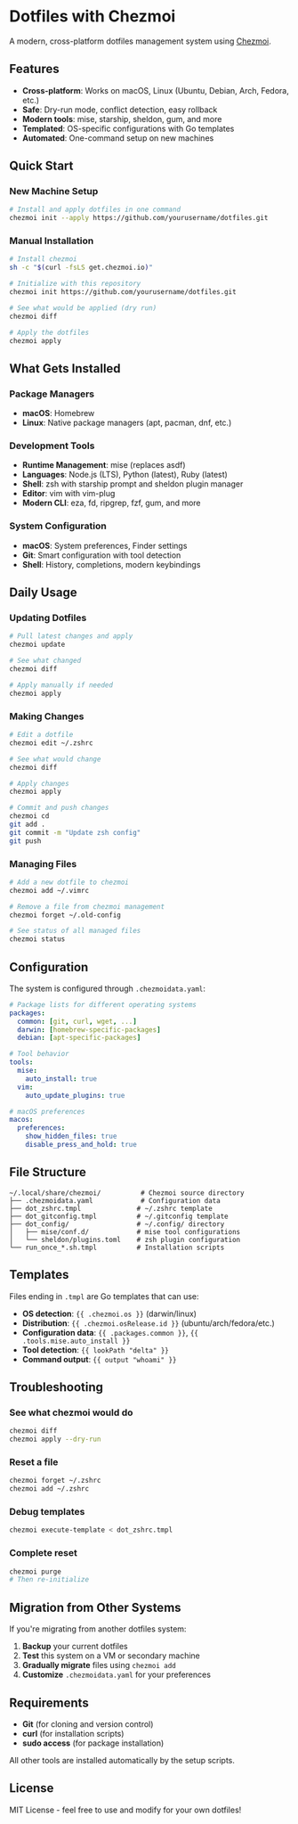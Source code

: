 # Dotfiles with Chezmoi

A modern, cross-platform dotfiles management system using [Chezmoi](https://www.chezmoi.io/).

## Features

- **Cross-platform**: Works on macOS, Linux (Ubuntu, Debian, Arch, Fedora, etc.)
- **Safe**: Dry-run mode, conflict detection, easy rollback
- **Modern tools**: mise, starship, sheldon, gum, and more
- **Templated**: OS-specific configurations with Go templates
- **Automated**: One-command setup on new machines

## Quick Start

### New Machine Setup
```bash
# Install and apply dotfiles in one command
chezmoi init --apply https://github.com/yourusername/dotfiles.git
```

### Manual Installation
```bash
# Install chezmoi
sh -c "$(curl -fsLS get.chezmoi.io)"

# Initialize with this repository
chezmoi init https://github.com/yourusername/dotfiles.git

# See what would be applied (dry run)
chezmoi diff

# Apply the dotfiles
chezmoi apply
```

## What Gets Installed

### Package Managers
- **macOS**: Homebrew
- **Linux**: Native package managers (apt, pacman, dnf, etc.)

### Development Tools
- **Runtime Management**: mise (replaces asdf)
- **Languages**: Node.js (LTS), Python (latest), Ruby (latest)
- **Shell**: zsh with starship prompt and sheldon plugin manager
- **Editor**: vim with vim-plug
- **Modern CLI**: eza, fd, ripgrep, fzf, gum, and more

### System Configuration
- **macOS**: System preferences, Finder settings
- **Git**: Smart configuration with tool detection
- **Shell**: History, completions, modern keybindings

## Daily Usage

### Updating Dotfiles
```bash
# Pull latest changes and apply
chezmoi update

# See what changed
chezmoi diff

# Apply manually if needed
chezmoi apply
```

### Making Changes
```bash
# Edit a dotfile
chezmoi edit ~/.zshrc

# See what would change
chezmoi diff

# Apply changes
chezmoi apply

# Commit and push changes
chezmoi cd
git add .
git commit -m "Update zsh config"
git push
```

### Managing Files
```bash
# Add a new dotfile to chezmoi
chezmoi add ~/.vimrc

# Remove a file from chezmoi management
chezmoi forget ~/.old-config

# See status of all managed files
chezmoi status
```

## Configuration

The system is configured through `.chezmoidata.yaml`:

```yaml
# Package lists for different operating systems
packages:
  common: [git, curl, wget, ...]
  darwin: [homebrew-specific-packages]
  debian: [apt-specific-packages]

# Tool behavior
tools:
  mise:
    auto_install: true
  vim:
    auto_update_plugins: true

# macOS preferences
macos:
  preferences:
    show_hidden_files: true
    disable_press_and_hold: true
```

## File Structure

```
~/.local/share/chezmoi/          # Chezmoi source directory
├── .chezmoidata.yaml            # Configuration data
├── dot_zshrc.tmpl              # ~/.zshrc template
├── dot_gitconfig.tmpl          # ~/.gitconfig template
├── dot_config/                 # ~/.config/ directory
│   ├── mise/conf.d/            # mise tool configurations
│   └── sheldon/plugins.toml    # zsh plugin configuration
└── run_once_*.sh.tmpl          # Installation scripts
```

## Templates

Files ending in `.tmpl` are Go templates that can use:

- **OS detection**: `{{ .chezmoi.os }}` (darwin/linux)
- **Distribution**: `{{ .chezmoi.osRelease.id }}` (ubuntu/arch/fedora/etc.)
- **Configuration data**: `{{ .packages.common }}`, `{{ .tools.mise.auto_install }}`
- **Tool detection**: `{{ lookPath "delta" }}`
- **Command output**: `{{ output "whoami" }}`

## Troubleshooting

### See what chezmoi would do
```bash
chezmoi diff
chezmoi apply --dry-run
```

### Reset a file
```bash
chezmoi forget ~/.zshrc
chezmoi add ~/.zshrc
```

### Debug templates
```bash
chezmoi execute-template < dot_zshrc.tmpl
```

### Complete reset
```bash
chezmoi purge
# Then re-initialize
```

## Migration from Other Systems

If you're migrating from another dotfiles system:

1. **Backup** your current dotfiles
2. **Test** this system on a VM or secondary machine
3. **Gradually migrate** files using `chezmoi add`
4. **Customize** `.chezmoidata.yaml` for your preferences

## Requirements

- **Git** (for cloning and version control)
- **curl** (for installation scripts)
- **sudo access** (for package installation)

All other tools are installed automatically by the setup scripts.

## License

MIT License - feel free to use and modify for your own dotfiles!
